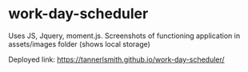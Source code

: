 # work-day-scheduler

Uses JS, Jquery, moment.js.
Screenshots of functioning application in assets/images folder (shows local storage)

Deployed link: https://tannerlsmith.github.io/work-day-scheduler/
